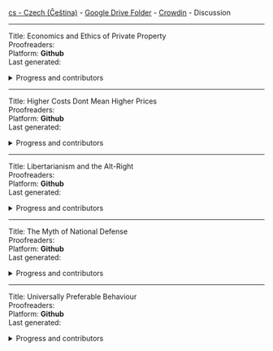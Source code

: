 
[cs - Czech (Čeština)](https://github.com/ancap-ch/from-en/tree/utopian/en) - [Google Drive Folder](https://drive.google.com/open?id=1Eh81_9mnOx6fPzPKwVhl8tWIbwvcAspn) - [Crowdin](https://crowdin.com/project/ancap-ch/cs) - Discussion

---

Title: Economics and Ethics of Private Property  
Proofreaders:   
Platform: **Github**  
Last generated:  

<details>
  <summary>Progress and contributors</summary>

| file name | translated | reviewed | words | translators | arbitrary | arbitrary |
| - | - | - | - | - | - | - |
| 01_pref2nd_ed.md | :x: | :x: |    210 | | | |
| 02_pref1st_ed.md | :x: | :x: |    400 | | | |
| 03_p01.md | :x: | :x: |    001 | | | |
| 03_p01_ch01_01.md | :x: | :x: | 4k 150 | | | |
| 03_p01_ch01_02.md | :x: | :x: | 4k 650 | | | |
| 03_p01_ch01_03.md | :x: | :x: | 3k 280 | | | |
| 03_p01_ch02_01.md | :x: | :x: | 3k 510 | | | |
| 03_p01_ch02_02.md | :x: | :x: | 2k 590 | | | |
| 03_p01_ch02_03.md | :x: | :x: | 3k 440 | | | |
| 03_p01_ch02_04.md | :x: | :x: | 3k 510 | | | |
| 03_p01_ch02_05.md | :x: | :x: | 3k 280 | | | |
| 03_p01_ch03_01.md | :x: | :x: | 2k 370 | | | |
| 03_p01_ch03_02.md | :x: | :x: | 2k 580 | | | |
| 03_p01_ch03_03.md | :x: | :x: | 2k 820 | | | |
| 03_p01_ch03_04.md | :x: | :x: | 3k 550 | | | |
| 03_p01_ch03_05.md | :x: | :x: | 3k 570 | | | |
| 03_p01_ch04_01.md | :x: | :x: | 4k 300 | | | |
| 03_p01_ch04_02.md | :x: | :x: | 4k 000 | | | |
| 03_p01_ch05_01.md | :x: | :x: | 2k 400 | | | |
| 03_p01_ch05_02.md | :x: | :x: | 3k 470 | | | |
| 03_p01_ch05_03.md | :x: | :x: | 3k 920 | | | |
| 03_p01_ch05_04.md | :x: | :x: | 2k 930 | | | |
| 03_p01_ch06_01.md | :x: | :x: | 2k 940 | | | |
| 03_p01_ch06_02.md | :x: | :x: | 4k 530 | | | |
| 03_p01_ch06_03.md | :x: | :x: | 3k 860 | | | |
| 03_p01_ch07_01.md | :x: | :x: | 2k 830 | | | |
| 03_p01_ch07_02.md | :x: | :x: | 3k 260 | | | |
| 03_p01_ch07_03.md | :x: | :x: | 2k 950 | | | |
| 03_p01_ch07_04.md | :x: | :x: | 2k 660 | | | |
| 03_p01_ch07_05.md | :x: | :x: | 3k 620 | | | |
| 03_p01_ch07_06.md | :x: | :x: | 3k 600 | | | |
| 03_p01_ch08.md | :x: | :x: | 2k 430 | | | |
| < more files to be added > | | | 0  000 | | | |
| 03_p02.md | :x: | :x: |    001 | | | |
| 03_p02_ch13.md | :x: | :x: | 2k 560 | | | |
| < more files to be added > | | | 0  000 | | | |

</details>



---

Title: Higher Costs Dont Mean Higher Prices  
Proofreaders:   
Platform: **Github**  
Last generated:  

<details>
  <summary>Progress and contributors</summary>

| file name | translated | reviewed | words | translators | arbitrary | arbitrary |
| - | - | - | - | - | - | - |
| essay.md | :x: | :x: | 1k 220 | | | | | |

</details>

---

Title: Libertarianism and the Alt-Right  
Proofreaders:   
Platform: **Github**  
Last generated:  

<details>
  <summary>Progress and contributors</summary>

| file name | translated | reviewed | words | translators | arbitrary | arbitrary |
| - | - | - | - | - | - | - |
| 01_speech.md | :x: | :x: | 7k 100 | | | | | |

</details>


---

Title: The Myth of National Defense  
Proofreaders:   
Platform: **Github**  
Last generated:  

<details>
  <summary>Progress and contributors</summary>

| file name | translated | reviewed | words | translators | arbitrary | arbitrary |
| - | - | - | - | - | - | - |
| intro.md | :x: | :x: | 5k 050 | | | | | |
| < more files to be added > | :x: | :x: |  | | | | | |

</details>


---

Title: Universally Preferable Behaviour  
Proofreaders:   
Platform: **Github**  
Last generated:  

<details>
  <summary>Progress and contributors</summary>

| file name | translated | reviewed | words | translators | arbitrary | arbitrary |
| - | - | - | - | - | - | - |
| p00_ch01_foreword.md | :x: | :x: | 2k 380 | | | | | |
| p00_ch02_intro.md | :x: | :x: | 3k 220 | | | | | |
| p01.md | :x: | :x: |    001 | | | | | |
| p01_ch01_a_framework.md | :x: | :x: | 1k 980 | | | | | |
| p01_ch02_internal.md | :x: | :x: |    540  | | | | | |
| p01_ch03_ethics.md | :x: | :x: | 1k 410 | | | | | |
| p01_ch04_pref.md | :x: | :x: | 2k 040 | | | | | |
| p01_ch05_01_univ.md | :x: | :x: | 1k 520 | | | | | |
| p01_ch05_02_univ.md | :x: | :x: | 3k 090 | | | | | |
| p01_ch06_upb.md | :x: | :x: | 2k 350 | | | | | |
| p01_ch07_init.md | :x: | :x: |    910 | | | | | |
| p01_ch08_lifeboat.md | :x: | :x: | 1k 500 | | | | | |
| p01_ch09_the_beast.md | :x: | :x: | 1k 190 | | | | | |
| p02.md | :x: | :x: |    001 | | | | | |
| p02_ch01_ethical_categories.md | :x: | :x: |    770 | | | | | |
| p02_ch02_.._rape.md | :x: | :x: | 3k 310 | | | | | |
| p02_ch03_.._murder.md | :x: | :x: | 1k 050 | | | | | |
| p02_ch04_.._theft.md | :x: | :x: | 3k 550 | | | | | |
| p02_ch05_.._fraud.md | :x: | :x: |    770 | | | | | |
| p02_ch06_.._lying.md | :x: | :x: |    500 | | | | | |
| p02_ch07_01_.._upb.md | :x: | :x: | 2k 400 | | | | | |
| p02_ch07_02_.._upb.md | :x: | :x: | 1k 110 | | | | | |
| p03.md | :x: | :x: |    001 | | | | | |
| p03_ch01_.._behaviour.md | :x: | :x: |    180 | | | | | |
| p03_ch02_.._revisited.md | :x: | :x: | 1k 200 | | | | | |
| p03_ch03_01_..existence.md | :x: | :x: | 3k 320 | | | | | |
| p03_ch03_02_..existence.md | :x: | :x: | 2k 780 | | | | | |
| p03_ch03_03_..existence.md | :x: | :x: | 2k 260 | | | | | |
| p03_ch04_additional_proofs.md | :x: | :x: |    480 | | | | | |
| p03_ch05_parallels.md | :x: | :x: | 1k 070 | | | | | |
| p04.md | :x: | :x: | 1k 260 | | | | | |
| p05_appendices.md | :x: | :x: |    880 | | | | | |

</details>


